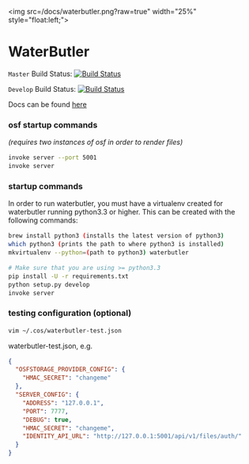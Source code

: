 <img src=/docs/waterbutler.png?raw=true" width="25%" style="float:left;">
# WaterButler

`Master` Build Status: [![Build Status](https://travis-ci.org/CenterForOpenScience/waterbutler.svg?branch=master)](https://travis-ci.org/CenterForOpenScience/waterbutler)

`Develop` Build Status: [![Build Status](https://travis-ci.org/CenterForOpenScience/waterbutler.svg?branch=develop)](https://travis-ci.org/CenterForOpenScience/waterbutler)

Docs can be found [here](https://waterbutler.readthedocs.org/en/latest/)

### osf startup commands
*(requires two instances of osf in order to render files)*

```bash
invoke server --port 5001
invoke server
```


### startup commands

In order to run waterbutler, you must have a virtualenv created for waterbutler running python3.3 or higher.  This can be created with the following commands:
```bash
brew install python3 (installs the latest version of python3)
which python3 (prints the path to where python3 is installed)
mkvirtualenv --python=(path to python3) waterbutler
```


```bash
# Make sure that you are using >= python3.3
pip install -U -r requirements.txt
python setup.py develop
invoke server
```

### testing configuration (optional)

```bash
vim ~/.cos/waterbutler-test.json
```

waterbutler-test.json, e.g.

```json
{
  "OSFSTORAGE_PROVIDER_CONFIG": {
    "HMAC_SECRET": "changeme"
  },
  "SERVER_CONFIG": {
    "ADDRESS": "127.0.0.1",
    "PORT": 7777,
    "DEBUG": true,
    "HMAC_SECRET": "changeme",
    "IDENTITY_API_URL": "http://127.0.0.1:5001/api/v1/files/auth/"
  }
}
```
